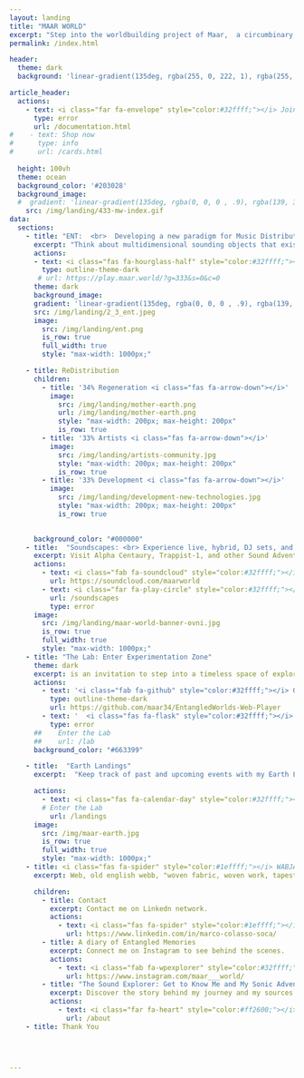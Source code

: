 ```yaml
---
layout: landing
title: "MAAR WORLD"
excerpt: "Step into the worldbuilding project of Maar,  a circumbinary exoplanet discovered using the Kepler Telescope and recreated with Art and AI."
permalink: /index.html

header:
  theme: dark
  background: 'linear-gradient(135deg, rgba(255, 0, 222, 1), rgba(255, 0, 0, .5),)'

article_header:
  actions:
    - text: <i class="far fa-envelope" style="color:#32ffff;"></i> Join the Exploration 
      type: error
      url: /documentation.html
#    - text: Shop now
#      type: info
#      url: /cards.html
      
  height: 100vh
  theme: ocean
  background_color: '#203028' 
  background_image:
  #  gradient: 'linear-gradient(135deg, rgba(0, 0, 0 , .9), rgba(139, 34, 139, .9))'
    src: /img/landing/433-mw-index.gif
data:
  sections:
    - title: "ENT:  <br>  Developing a new paradigm for Music Distribution,  <br> Making, and Listening"
      excerpt: "Think about multidimensional sounding objects that exist both physically and on the blockchain, <br> serving as portals to unique sound adventures."
      actions:
      - text: <i class="fas fa-hourglass-half" style="color:#32ffff;"></i> Soon
        type: outline-theme-dark
       # url: https://play.maar.world/?g=333&s=0&c=0
      theme: dark
      background_image:
      gradient: 'linear-gradient(135deg, rgba(0, 0, 0 , .9), rgba(139, 34, 139, .9))'
      src: /img/landing/2_3_ent.jpeg
      image:
        src: /img/landing/ent.png
        is_row: true
        full_width: true
        style: "max-width: 1000px;"

    - title: ReDistribution
      children:
        - title: '34% Regeneration <i class="fas fa-arrow-down"></i>'
          image:
            src: /img/landing/mother-earth.png
            url: /img/landing/mother-earth.png
            style: "max-width: 200px; max-height: 200px"
            is_row: true
        - title: '33% Artists <i class="fas fa-arrow-down"></i>'
          image:
            src: /img/landing/artists-community.jpg
            style: "max-width: 200px; max-height: 200px"
            is_row: true
        - title: '33% Development <i class="fas fa-arrow-down"></i>'
          image:
            src: /img/landing/development-new-technologies.jpg
            style: "max-width: 200px; max-height: 200px"
            is_row: true

        
      background_color: "#000000"
    - title:  "Soundscapes: <br> Experience live, hybrid, DJ sets, and releases."
      excerpt: Visit Alpha Centaury, Trappist-1, and other Sound Adventures. You will be able to gain exclusive access to explore my archive of soundscapes, poetry, testimonies, and music from diverse cultures of mother earth.  
      actions:
        - text: <i class="fab fa-soundcloud" style="color:#32ffff;"></i> Soundcloud
          url: https://soundcloud.com/maarworld
        - text: <i class="far fa-play-circle" style="color:#32ffff;"></i> Start Listening
          url: /soundscapes
          type: error
      image:
        src: /img/landing/maar-world-banner-ovni.jpg
        is_row: true
        full_width: true
        style: "max-width: 1000px;"
    - title: "The Lab: Enter Experimentation Zone"
      theme: dark
      excerpt: is an invitation to step into a timeless space of exploration, where old and new projects are shared. It is a place where the creation of a new generation of ENT players is documented, with a focus on empowering sound listeners and makers.
      actions:
        - text: '<i class="fab fa-github" style="color:#32ffff;"></i> GitHub'
          type: outline-theme-dark
          url: https://github.com/maar34/EntangledWorlds-Web-Player
        - text: '  <i class="fas fa-flask" style="color:#32ffff;"></i> Open Soon'
          type: error
      ##    Enter the Lab
      ##    url: /lab
      background_color: "#663399"

    - title:  "Earth Landings"
      excerpt:  "Keep track of past and upcoming events with my Earth Landings calendar. <br> From concerts to festivals to art exhibitions."

      actions:
        - text: <i class="fas fa-calendar-day" style="color:#32ffff;"></i> View Calendar
        # Enter the Lab
          url: /landings
      image:
        src: /img/maar-earth.jpg
        is_row: true
        full_width: true
        style: "max-width: 1000px;"
    - title: <i class="fas fa-spider" style="color:#1effff;"></i> WABJAM
      excerpt: Web, old english webb, "woven fabric, woven work, tapestry, from Proto-Germanic WABJAM.

      children:
        - title: Contact
          excerpt: Contact me on Linkedn network.
          actions:
            - text: <i class="fas fa-spider" style="color:#1effff;"></i> Net
              url: https://www.linkedin.com/in/marco-colasso-soca/
        - title: A diary of Entangled Memories
          excerpt: Connect me on Instagram to see behind the scenes.
          actions:
            - text: <i class="fab fa-wpexplorer" style="color:#32ffff;"></i> Go
              url: https://www.instagram.com/maar___world/
        - title: "The Sound Explorer: Get to Know Me and My Sonic Adventures"
          excerpt: Discover the story behind my journey and my sources of inspiration.
          actions:
            - text: <i class="far fa-heart" style="color:#ff2600;"></i> About
              url: /about
    - title: Thank You


      

---
```



